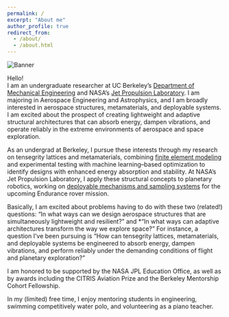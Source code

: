 ```yaml
---
permalink: /
excerpt: "About me"
author_profile: true
redirect_from: 
  - /about/
  - /about.html
---
```


![Banner](/lromarubi.github.io/images/welcomepagebanner.png)

Hello!  
I am an undergraduate researcher at UC Berkeley’s [Department of Mechanical Engineering](https://me.berkeley.edu/) and NASA’s [Jet Propulsion Laboratory](https://www.jpl.nasa.gov/). I am majoring in Aerospace Engineering and Astrophysics, and I am broadly interested in aerospace structures, metamaterials, and deployable systems. I am excited about the prospect of creating lightweight and adaptive structural architectures that can absorb energy, dampen vibrations, and operate reliably in the extreme environments of aerospace and space exploration.  

As an undergrad at Berkeley, I pursue these interests through my research on tensegrity lattices and metamaterials, combining [finite element modeling](https://www.ansys.com/products/structures/ansys-mechanical) and experimental testing with machine learning–based optimization to identify designs with enhanced energy absorption and stability. At NASA’s Jet Propulsion Laboratory, I apply these structural concepts to planetary robotics, working on [deployable mechanisms and sampling systems](https://www.jpl.nasa.gov/missions) for the upcoming Endurance rover mission.  

Basically, I am excited about problems having to do with these two (related!) questions: “In what ways can we design aerospace structures that are simultaneously lightweight and resilient?” and *“In what ways can adaptive architectures transform the way we explore space?” For instance, a question I’ve been pursuing is “How can tensegrity lattices, metamaterials, and deployable systems be engineered to absorb energy, dampen vibrations, and perform reliably under the demanding conditions of flight and planetary exploration?”  

I am honored to be supported by the NASA JPL Education Office, as well as by awards including the CITRIS Aviation Prize and the Berkeley Mentorship Cohort Fellowship.  

In my (limited) free time, I enjoy mentoring students in engineering, swimming competitively water polo, and volunteering as a piano teacher.  
